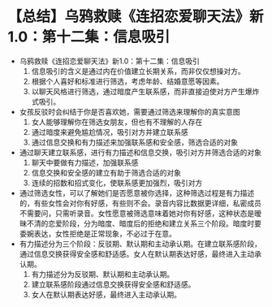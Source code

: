 # 【总结】乌鸦救赎《连招恋爱聊天法》新1.0：第十二集：信息吸引

-   乌鸦救赎《连招恋爱聊天法》新1.0：第十二集：信息吸引
    1.  信息吸引的含义是通过内在价值建立长期关系，而非仅仅想操对方。
    2.  根据个人喜好和标准进行筛选，考虑年龄、结婚意愿等因素。
    3.  以聊天风格进行筛选，通过暗度产生联系感，而非直接迫使对方产生爆炸式吸引。
-   女孩反驳时会纠结于你是否喜欢她，需要通过筛选来理解你的真实意图
    1.  女人能够理解你在筛选女朋友，但也有不理解的人存在
    2.  通过暗度来避免尴尬情况，吸引对方并建立联系感
    3.  通过信息交换和有力描述来加强联系感和安全感，筛选合适的对象
-   通过聊天建立联系感，进行有力描述和信息交换，吸引对方并筛选合适的对象
    1.  聊天中要做有力描述，加强联系感
    2.  信息交换和安全感的建立有助于筛选合适的对象
    3.  连续的招数和招式变化，使联系感更加强烈，吸引对方
-   通过筛选女性，可以了解她们是否愿意被你选择，这种筛选过程是有力描述的，有些女性会对你有好感，有些则不会。录音内容比数据更详细，私密成员不需要问，只需听录音。女性愿意被筛选意味着她对你有好感，这种状态是暧昧不清的恋爱阶段，分为暗度、暗度后的拒绝和建立关系三个阶段。暗度时要委婉表达，女性拒绝是正常现象，不必过于在意。
-   有力描述分为三个阶段：反驳期、默认期和主动承认期。在建立联系感阶段，通过信息交换获得安全感和舒适感。女人在默认期表达好感，最终进入主动承认期。
    1.  有力描述分为反驳期、默认期和主动承认期。
    2.  建立联系感阶段通过信息交换获得安全感和舒适感。
    3.  女人在默认期表达好感，最终进入主动承认期。